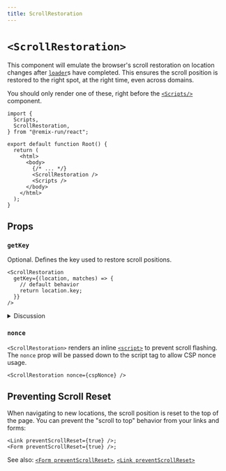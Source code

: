 ```yaml
---
title: ScrollRestoration
---
```


# `<ScrollRestoration>`

This component will emulate the browser's scroll restoration on location changes after [`loader`][loader]s have completed. This ensures the scroll position is restored to the right spot, at the right time, even across domains.

You should only render one of these, right before the [`<Scripts/>`][scripts_component] component.

```tsx lines=[3,11]
import {
  Scripts,
  ScrollRestoration,
} from "@remix-run/react";

export default function Root() {
  return (
    <html>
      <body>
        {/* ... */}
        <ScrollRestoration />
        <Scripts />
      </body>
    </html>
  );
}
```

## Props

### `getKey`

Optional. Defines the key used to restore scroll positions.

```tsx
<ScrollRestoration
  getKey={(location, matches) => {
    // default behavior
    return location.key;
  }}
/>
```

<details>

<summary>Discussion</summary>

Using `location.key` emulates the browser's default behavior. The user can navigate to the same URL multiple times in the stack, and each entry gets its own scroll position to restore.

Some apps may want to override this behavior and restore position based on something else. Consider a social app that has four primary pages:

- "/home"
- "/messages"
- "/notifications"
- "/search"

If the user starts at `"/home"`, scrolls down a bit, clicks `"messages"` in the navigation menu, then clicks `"home"` in the navigation menu (not the back button!) there will be three entries in the history stack:

```
1. /home
2. /messages
3. /home
```

By default, React Router (and the browser) will have two different scroll positions stored for `1` and `3` even though they have the same URL. That means as the user navigated from `2` → `3` the scroll position goes to the top instead of restoring to where it was in `1`.

A solid product decision here is to keep the users' scroll position on the home feed no matter how they got there (back button or new link clicks). For this, you'd want to use the `location.pathname` as the key.

```tsx
<ScrollRestoration
  getKey={(location, matches) => {
    return location.pathname;
  }}
/>
```

Or you may want to only use the pathname for some paths and use the normal behavior for everything else:

```tsx
<ScrollRestoration
  getKey={(location, matches) => {
    const paths = ["/home", "/notifications"];
    return paths.includes(location.pathname)
      ? // home and notifications restore by pathname
        location.pathname
      : // everything else by location like the browser
        location.key;
  }}
/>
```

</details>

### `nonce`

`<ScrollRestoration>` renders an inline [`<script>`][script_element] to prevent scroll flashing. The `nonce` prop will be passed down to the script tag to allow CSP nonce usage.

```tsx
<ScrollRestoration nonce={cspNonce} />
```

## Preventing Scroll Reset

When navigating to new locations, the scroll position is reset to the top of the page. You can prevent the "scroll to top" behavior from your links and forms:

```tsx
<Link preventScrollReset={true} />;
<Form preventScrollReset={true} />;
```

See also: [`<Form preventScrollReset>`][form_prevent_scroll_reset], [`<Link preventScrollReset>`][link_prevent_scroll_reset]

[loader]: ../route/loader
[scripts_component]: ./scripts
[script_element]: https://developer.mozilla.org/en-US/docs/Web/HTML/Element/script
[form_prevent_scroll_reset]: ../components/form#preventscrollreset
[link_prevent_scroll_reset]: ../components/link#preventscrollreset
